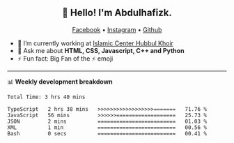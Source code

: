 <h2 align="center">👋 Hello! I'm Abdulhafizk.</h2>
<p align="center">
  <a href="https://web.facebook.com/profile.php?id=100080122707224">Facebook</a> •
  <a href="https://www.instagram.com/abdulhafizh_k/">Instagram</a> •
  <a href="https://github.com/abdulhafizk">Github</a>
</p>


- 🔭 I’m currently working at [Islamic Center Hubbul Khoir](https://hubbulkhoir.sch.id/)
- 💬 Ask me about **HTML, CSS, Javascript, C++ and Python**
- ⚡ Fun fact: Big Fan of the :zap: emoji

-------

📊 **Weekly development breakdown**
<!--START_SECTION:waka-->

```HTML, CSS, Javascript, C++, Python, Jsx, Json, Lock.
Total Time: 3 hrs 40 mins

TypeScript   2 hrs 38 mins   >>>>>>>>>>>>>>>>>>=======   71.76 %
JavaScript   56 mins         >>>>>>===================   25.73 %
JSON         2 mins          =========================   01.03 %
XML          1 min           =========================   00.56 %
Bash         0 secs          =========================   00.41 %
```

<!--END_SECTION:waka-->
